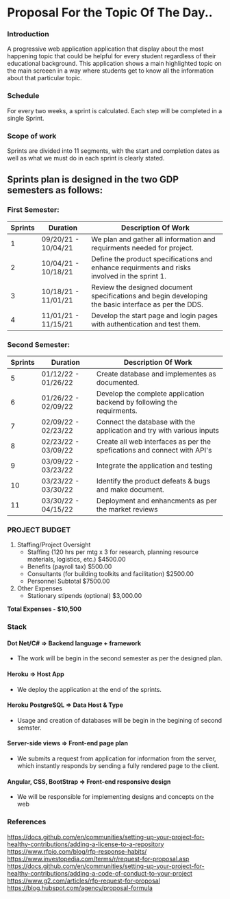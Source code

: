 # Proposal For the Topic Of The Day..

### Introduction

A progressive web application application that display about the most happening topic that could be helpful for every student regardless of their educational background. This application shows a main highlighted topic on the main screeen in a way where students get to know all the information about that particular topic.

### Schedule

For every two weeks, a sprint is calculated. Each step will be completed in a single Sprint.

### Scope of work   

Sprints are divided into 11 segments, with the start and completion dates as well as what we must do in each sprint is clearly stated.


## Sprints plan is designed in the two GDP semesters as follows: 

### First Semester: 

| Sprints | Duration            | Description Of Work                                                                                  |   
|---------|---------------------|------------------------------------------------------------------------------------------------------|
| 1       | 09/20/21 - 10/04/21 | We plan and gather all information and requirments needed for project.                               |
| 2       | 10/04/21 - 10/18/21 | Define the product specifications and enhance requirments and  risks involved in the sprint 1.       |
| 3       | 10/18/21 - 11/01/21 | Review the designed document specifications and begin developing the basic interface as per the DDS. |
| 4       | 11/01/21 - 11/15/21 | Develop the start page and login pages with authentication and test them.                            |

### Second Semester: 

| Sprints | Duration            | Description Of Work                                                                                  |   
|---------|---------------------|------------------------------------------------------------------------------------------------------|
| 5       | 01/12/22 - 01/26/22 | Create database and implementes as documented.                                                       |
| 6       | 01/26/22 - 02/09/22 | Develop the complete application backend by following the requirments.                               |
| 7       | 02/09/22 - 02/23/22 | Connect the database with the application and try with various inputs                                |
| 8       | 02/23/22 - 03/09/22 | Create all web interfaces as per the spefications and connect with API's                             |
| 9       | 03/09/22 - 03/23/22 | Integrate the application and testing                                                                |
| 10      | 03/23/22 - 03/30/22 | Identify the product defeats & bugs and make document.                                               |
| 11      | 03/30/22 - 04/15/22 | Deployment and enhancments as per the market reviews                                                 |

### PROJECT BUDGET
  1. Staffing/Project Oversight <br>
        * Staffing (120 hrs per mtg x 3 for research, planning resource materials, logistics, etc.)               $4500.00  <br>
        * Benefits (payroll tax)                                                                                 $500.00  <br>
        * Consultants (for building toolkits and facilitation)                                                   $2500.00 <br>
        * Personnel Subtotal                                                                                     $7500.00 <br>
  2. Other Expenses
        * Stationary stipends (optional)                                                                              $3,000.00 <br>
      
  <b> Total Expenses - $10,500</b>
  
### Stack 
  

####  Dot Net/C#  => Backend language + framework 

- The work will be begin in the second semester as per the designed plan.

#### Heroku => Host App

- We deploy the application at the end of the sprints.

#### Heroku PostgreSQL => Data Host & Type

- Usage and creation of databases will be begin in the begining of second semster.

#### Server-side views => Front-end page plan 

- We submits a request from application for information from the server, which instantly responds by sending a fully rendered page to the client.

#### Angular, CSS, BootStrap => Front-end responsive design 

- We will be responsible for implementing designs and concepts on the web


### References   
https://docs.github.com/en/communities/setting-up-your-project-for-healthy-contributions/adding-a-license-to-a-repository
https://www.rfpio.com/blog/rfp-response-habits/
https://www.investopedia.com/terms/r/request-for-proposal.asp
https://docs.github.com/en/communities/setting-up-your-project-for-healthy-contributions/adding-a-code-of-conduct-to-your-project
https://www.g2.com/articles/rfp-request-for-proposal
https://blog.hubspot.com/agency/proposal-formula

